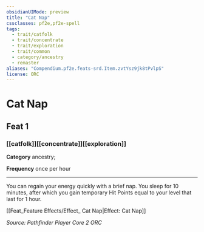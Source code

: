 ```yaml
---
obsidianUIMode: preview
title: "Cat Nap"
cssclasses: pf2e,pf2e-spell
tags:
  - trait/catfolk
  - trait/concentrate
  - trait/exploration
  - trait/common
  - category/ancestry
  - remaster
aliases: "Compendium.pf2e.feats-srd.Item.zvtYsz9jk8tPvlpS"
license: ORC
---
```

# Cat Nap
## Feat 1
### [[catfolk]][[concentrate]][[exploration]]

**Category** ancestry; 




**Frequency** once per hour

* * *

You can regain your energy quickly with a brief nap. You sleep for 10 minutes, after which you gain temporary Hit Points equal to your level that last for 1 hour.

[[Feat_Feature Effects/Effect_ Cat Nap|Effect: Cat Nap]]

*Source: Pathfinder Player Core 2*
*ORC*